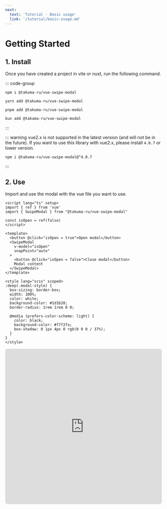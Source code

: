 ```yaml
---
next:
  text: 'Tutorial - Basic usage'
  link: '/tutorial/basic-usage.md'
---
```


# Getting Started

## 1. Install
Once you have created a project in vite or nuxt, run the following command.

::: code-group
```shell [npm]
npm i @takuma-ru/vue-swipe-modal
```

```shell [yarn]
yarn add @takuma-ru/vue-swipe-modal
```

```shell [pnpm]
pnpm add @takuma-ru/vue-swipe-modal
```

```shell [bun]
bun add @takuma-ru/vue-swipe-modal
```
:::

::: warning
vue2.x is not supported in the latest version (and will not be in the future). If you want to use this library with vue2.x, please install `4.0.7` or lower version.
```shell [npm]
npm i @takuma-ru/vue-swipe-modal@^4.0.7
```
:::

## 2. Use
Import and use the modal with the vue file you want to use.

```vue
<script lang="ts" setup>
import { ref } from 'vue'
import { SwipeModal } from "@takuma-ru/vue-swipe-modal"

const isOpen = ref(false)
</script>

<template>
  <button @click="isOpen = true">Open modal</button>
  <SwipeModal
    v-model="isOpen"
    snapPoint="auto"
  >
    <button @click="isOpen = false">Close modal</button>
    Modal content
  </SwipeModal>
</template>

<style lang="scss" scoped>
:deep(.modal-style) {
  box-sizing: border-box;
  width: 100%;
  color: white;
  background-color: #1d1b20;
  border-radius: 1rem 1rem 0 0;

  @media (prefers-color-scheme: light) {
    color: black;
    background-color: #f7f2fa;
    box-shadow: 0 1px 4px 0 rgb(0 0 0 / 37%);
  }
}
</style>
```

<iframe
  width="100%"
  height="500px"
  src="https://stackblitz.com/edit/vitejs-vite-dqxc2g?embed=1&file=README.md&hideExplorer=1&hideNavigation=1&view=preview"
  style="border: none; border-radius: 8px; overflow:hidden;"
></iframe>